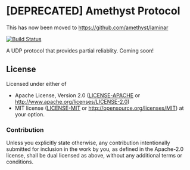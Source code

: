 # [DEPRECATED] Amethyst Protocol

This has now been moved to https://github.com/amethyst/laminar

[![Build Status](https://travis-ci.org/LucioFranco/amethyst-protocol.svg?branch=master)](https://travis-ci.org/LucioFranco/amethyst-protocol)

A UDP protocol that provides partial reliablity. Coming soon!

## License

Licensed under either of
 * Apache License, Version 2.0 ([LICENSE-APACHE](LICENSE-APACHE) or http://www.apache.org/licenses/LICENSE-2.0)
 * MIT license ([LICENSE-MIT](LICENSE-MIT) or http://opensource.org/licenses/MIT)
at your option.

### Contribution

Unless you explicitly state otherwise, any contribution intentionally submitted
for inclusion in the work by you, as defined in the Apache-2.0 license, shall be dual licensed as above, without any
additional terms or conditions.
